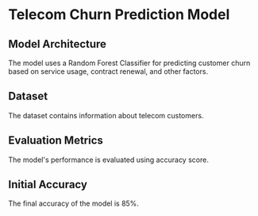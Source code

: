 # Telecom Churn Prediction Model
## Model Architecture
The model uses a Random Forest Classifier for predicting customer churn based on service usage, contract renewal, and other factors.
## Dataset
The dataset  contains information about telecom customers.
## Evaluation Metrics
The model's performance is evaluated using accuracy score.
## Initial Accuracy
The final accuracy of the model is 85%.
